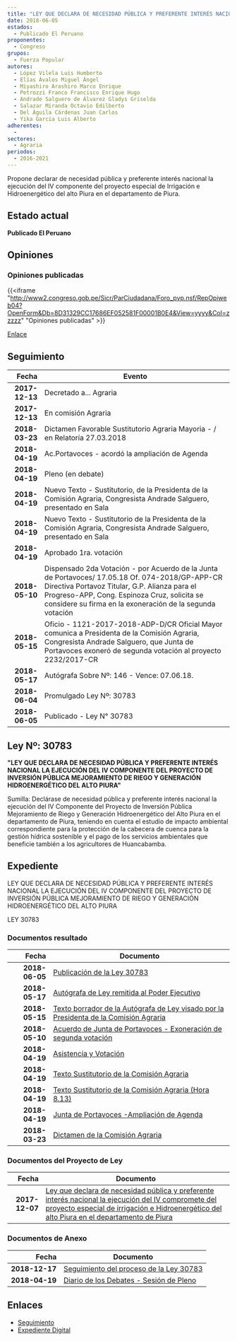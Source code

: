 ```yaml
---
title: "LEY QUE DECLARA DE NECESIDAD PÚBLICA Y PREFERENTE INTERÉS NACIONAL LA EJECUCIÓN DEL IV COMPONENTE DEL PROYECTO ESPECIAL DE IRRIGACIÓN E HIDROENERGÉTICO DEL ALTO PIURA EN EL DEPARTAMENTO DE PIURA"
date: 2018-06-05
estados: 
  - Publicado El Peruano
proponentes: 
  - Congreso
grupos: 
  - Fuerza Popular
autores: 
  - López Vilela Luis Humberto
  - Elías Ávalos Miguel Ángel
  - Miyashiro Arashiro Marco Enrique
  - Petrozzi Franco Francisco Enrique Hugo
  - Andrade Salguero de Álvarez Gladys Griselda
  - Salazar Miranda Octavio Edilberto
  - Del Águila Cárdenas Juan Carlos
  - Yika García Luis Alberto
adherentes: 
  - 
sectores: 
  - Agraria
periodos: 
  - 2016-2021
---
```


Propone declarar de necesidad pública y preferente interés nacional la ejecución del IV componente del proyecto especial de Irrigación e Hidroenergético del alto Piura en el departamento de Piura.


## Estado actual

**Publicado El Peruano**

## Opiniones

### Opiniones publicadas

{{<iframe "http://www2.congreso.gob.pe/Sicr/ParCiudadana/Foro_pvp.nsf/RepOpiweb04?OpenForm&Db=8D31329CC17686EF052581F00001B0E4&View=yyyy&Col=zzzzz" "Opiniones publicadas" >}}

[Enlace](http://www2.congreso.gob.pe/Sicr/ParCiudadana/Foro_pvp.nsf/RepOpiweb04?OpenForm&Db=8D31329CC17686EF052581F00001B0E4&View=yyyy&Col=zzzzz)

## Seguimiento

| Fecha | Evento |
|------:|--------|
| **2017-12-13** | Decretado a... Agraria|
| **2017-12-13** | En comisión Agraria|
| **2018-03-23** | Dictamen Favorable Sustitutorio Agraria Mayoria - / en Relatoría 27.03.2018|
| **2018-04-19** | Ac.Portavoces - acordó la ampliación de Agenda|
| **2018-04-19** | Pleno (en debate)|
| **2018-04-19** | Nuevo Texto - Sustitutorio, de la Presidenta de la Comisión Agraria, Congresista Andrade Salguero, presentado en Sala|
| **2018-04-19** | Nuevo Texto - Sustitutorio de la Presidenta de la Comisión Agraria, Congresista Andrade Salguero, presentado en Sala|
| **2018-04-19** | Aprobado 1ra. votación|
| **2018-05-10** | Dispensado 2da Votación - por Acuerdo de la Junta de Portavoces/ 17.05.18 Of. 074-2018/GP-APP-CR Directiva Portavoz Titular, G.P. Alianza para el Progreso-APP, Cong. Espinoza Cruz, solicita se considere su firma en la exoneración de la segunda votación|
| **2018-05-15** | Oficio - 1121-2017-2018-ADP-D/CR Oficial Mayor comunica a Presidenta de la Comisión Agraria, Congresista Andrade Salguero, que Junta de Portavoces exoneró de segunda votación al proyecto 2232/2017-CR|
| **2018-05-17** | Autógrafa Sobre Nº: 146 - Vence: 07.06.18.|
| **2018-06-04** | Promulgado Ley Nº: 30783|
| **2018-06-05** | Publicado - Ley N° 30783|

## Ley Nº: 30783

**"LEY QUE DECLARA DE NECESIDAD PÚBLICA Y PREFERENTE INTERÉS NACIONAL LA EJECUCIÓN DEL IV COMPONENTE DEL PROYECTO DE INVERSIÓN PÚBLICA MEJORAMIENTO DE RIEGO Y GENERACIÓN HIDROENERGÉTICO DEL ALTO PIURA"**

Sumilla: Declárase de necesidad pública y preferente interés nacional la ejecución del IV Componente del Proyecto de Inversión Pública Mejoramiento de Riego y Generación Hidroenergético del Alto Piura en el departamento de Piura, teniendo en cuenta el estudio de impacto ambiental correspondiente para la protección de la cabecera de cuenca para la gestión hídrica sostenible y el pago de los servicios ambientales que beneficie también a los agricultores de Huancabamba.


## Expediente

LEY QUE DECLARA DE NECESIDAD PÚBLICA Y PREFERENTE INTERÉS NACIONAL LA EJECUCIÓN DEL IV COMPONENTE DEL PROYECTO DE INVERSIÓN PÚBLICA MEJORAMIENTO DE RIEGO Y GENERACIÓN HIDROENERGÉTICO DEL ALTO PIURA

LEY 30783


### Documentos resultado

| Fecha | Documento |
|------:|--------|
| **2018-06-05** | [Publicación de la Ley 30783](http://www.leyes.congreso.gob.pe/Documentos/2016_2021/ADLP/Normas_Legales/30783-LEY.pdf) |
| **2018-05-17** | [Autógrafa de Ley remitida al Poder Ejecutivo](http://www.leyes.congreso.gob.pe/Documentos/2016_2021/ADLP/Texto_Aprobado/AU0223220180517.pdf) |
| **2018-05-15** | [Texto borrador de la Autógrafa de Ley visado por la Presidenta de la Comisión Agraria](http://www.leyes.congreso.gob.pe/Documentos/2016_2021/Texto_Borrador_de_Autografa/BAU0223220180515.pdf) |
| **2018-05-10** | [Acuerdo de Junta de Portavoces - Exoneración de segunda votación](http://www.leyes.congreso.gob.pe/Documentos/2016_2021/Asistencia_y_Votacion/Proyectos_de_Ley/Exoneracion_de_Segunda_Votacion/ESV0223220180510.pdf) |
| **2018-04-19** | [Asistencia y Votación](http://www.leyes.congreso.gob.pe/Documentos/2016_2021/Asistencia_y_Votacion/Proyectos_de_Ley/AV0223220180419.pdf) |
| **2018-04-19** | [Texto Sustitutorio de la Comisión Agraria](http://www.leyes.congreso.gob.pe/Documentos/2016_2021/Texto_Sustitutorio/Proyectos_de_Ley/TS0223220180419.PDF) |
| **2018-04-19** | [Texto Sustitutorio de la Comisión Agraria (Hora 8.13)](http://www.leyes.congreso.gob.pe/Documentos/2016_2021/Texto_Sustitutorio/Proyectos_de_Ley/TS0223220180419..pdf) |
| **2018-04-19** | [Junta de Portavoces -Ampliación de Agenda](http://www.leyes.congreso.gob.pe/Documentos/2016_2021/Acuerdos/Junta_Portavoces/AJP0223220180419.pdf) |
| **2018-03-23** | [Dictamen de la Comisión Agraria](http://www.leyes.congreso.gob.pe/Documentos/2016_2021/Dictamenes/Proyectos_de_Ley/02232DC01MAY20180323.pdf) |

### Documentos del Proyecto de Ley

| Fecha | Documento |
|------:|--------|
| **2017-12-07** | [Ley que declara de necesidad pública y preferente interés nacional la ejecución del IV compromete del proyecto especial de irrigación e Hidroenergético del alto Piura en el departamento de Piura](http://www.leyes.congreso.gob.pe/Documentos/2016_2021/Proyectos_de_Ley_y_de_Resoluciones_Legislativas/PL0223220171207.pdf) |

### Documentos de Anexo

| Fecha | Documento |
|------:|--------|
| **2018-12-17** | [Seguimiento del proceso de la Ley 30783](http://www.leyes.congreso.gob.pe/Documentos/2016_2021/Seguimiento_de_Proyectos_de_Ley/02232PL20181217.pdf) |
| **2018-04-19** | [Diario de los Debates - Sesión de Pleno](http://www.leyes.congreso.gob.pe/Documentos/2016_2021/ADLP/Diario_Debates/30783-TDD.pdf) |

## Enlaces 

- [Seguimiento](http://www2.congreso.gob.pe/Sicr/TraDocEstProc/CLProLey2016.nsf/f7fff46988ca05b1052578e100829cc7/25a98209a3f40994052581f000006cf2?OpenDocument)
- [Expediente Digital](http://www2.congreso.gob.pe/Sicr/TraDocEstProc/CLProLey2016.nsf/f7fff46988ca05b1052578e100829cc7/25a98209a3f40994052581f000006cf2?OpenDocument&Click=05257FB7005EB655.eb71d0cf91d8294e05256cdf006b5706/$Body/0.1C6C)
